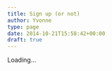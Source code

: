 ```yaml
---
title: Sign up (or not)
author: Yvonne
type: page
date: 2014-10-21T15:58:42+00:00
draft: true
---
```

Loading&#8230;